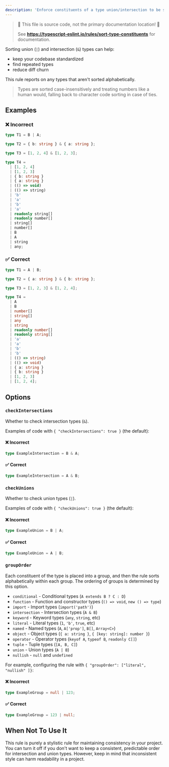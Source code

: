 ```yaml
---
description: 'Enforce constituents of a type union/intersection to be sorted alphabetically.'
---
```


> 🛑 This file is source code, not the primary documentation location! 🛑
>
> See **https://typescript-eslint.io/rules/sort-type-constituents** for documentation.

Sorting union (`|`) and intersection (`&`) types can help:

- keep your codebase standardized
- find repeated types
- reduce diff churn

This rule reports on any types that aren't sorted alphabetically.

> Types are sorted case-insensitively and treating numbers like a human would, falling back to character code sorting in case of ties.

## Examples

<!--tabs-->

### ❌ Incorrect

```ts
type T1 = B | A;

type T2 = { b: string } & { a: string };

type T3 = [1, 2, 4] & [1, 2, 3];

type T4 =
  | [1, 2, 4]
  | [1, 2, 3]
  | { b: string }
  | { a: string }
  | (() => void)
  | (() => string)
  | 'b'
  | 'a'
  | 'b'
  | 'a'
  | readonly string[]
  | readonly number[]
  | string[]
  | number[]
  | B
  | A
  | string
  | any;
```

### ✅ Correct

```ts
type T1 = A | B;

type T2 = { a: string } & { b: string };

type T3 = [1, 2, 3] & [1, 2, 4];

type T4 =
  | A
  | B
  | number[]
  | string[]
  | any
  | string
  | readonly number[]
  | readonly string[]
  | 'a'
  | 'a'
  | 'b'
  | 'b'
  | (() => string)
  | (() => void)
  | { a: string }
  | { b: string }
  | [1, 2, 3]
  | [1, 2, 4];
```

## Options

### `checkIntersections`

Whether to check intersection types (`&`).

Examples of code with `{ "checkIntersections": true }` (the default):

<!--tabs-->

#### ❌ Incorrect

```ts option='{ "checkIntersections": true }'
type ExampleIntersection = B & A;
```

#### ✅ Correct

```ts option='{ "checkIntersections": true }'
type ExampleIntersection = A & B;
```

### `checkUnions`

Whether to check union types (`|`).

Examples of code with `{ "checkUnions": true }` (the default):

<!--tabs-->

#### ❌ Incorrect

```ts option='{ "checkUnions": true }'
type ExampleUnion = B | A;
```

#### ✅ Correct

```ts option='{ "checkUnions": true }'
type ExampleUnion = A | B;
```

### `groupOrder`

Each constituent of the type is placed into a group, and then the rule sorts alphabetically within each group.
The ordering of groups is determined by this option.

- `conditional` - Conditional types (`A extends B ? C : D`)
- `function` - Function and constructor types (`() => void`, `new () => type`)
- `import` - Import types (`import('path')`)
- `intersection` - Intersection types (`A & B`)
- `keyword` - Keyword types (`any`, `string`, etc)
- `literal` - Literal types (`1`, `'b'`, `true`, etc)
- `named` - Named types (`A`, `A['prop']`, `B[]`, `Array<C>`)
- `object` - Object types (`{ a: string }`, `{ [key: string]: number }`)
- `operator` - Operator types (`keyof A`, `typeof B`, `readonly C[]`)
- `tuple` - Tuple types (`[A, B, C]`)
- `union` - Union types (`A | B`)
- `nullish` - `null` and `undefined`

For example, configuring the rule with `{ "groupOrder": ["literal", "nullish" ]}`:

<!--tabs-->

#### ❌ Incorrect

```ts option='{ "groupOrder": ["literal", "nullish" ]}'
type ExampleGroup = null | 123;
```

#### ✅ Correct

```ts option='{ "groupOrder": ["literal", "nullish" ]}'
type ExampleGroup = 123 | null;
```

## When Not To Use It

This rule is purely a stylistic rule for maintaining consistency in your project.
You can turn it off if you don't want to keep a consistent, predictable order for intersection and union types.
However, keep in mind that inconsistent style can harm readability in a project.
